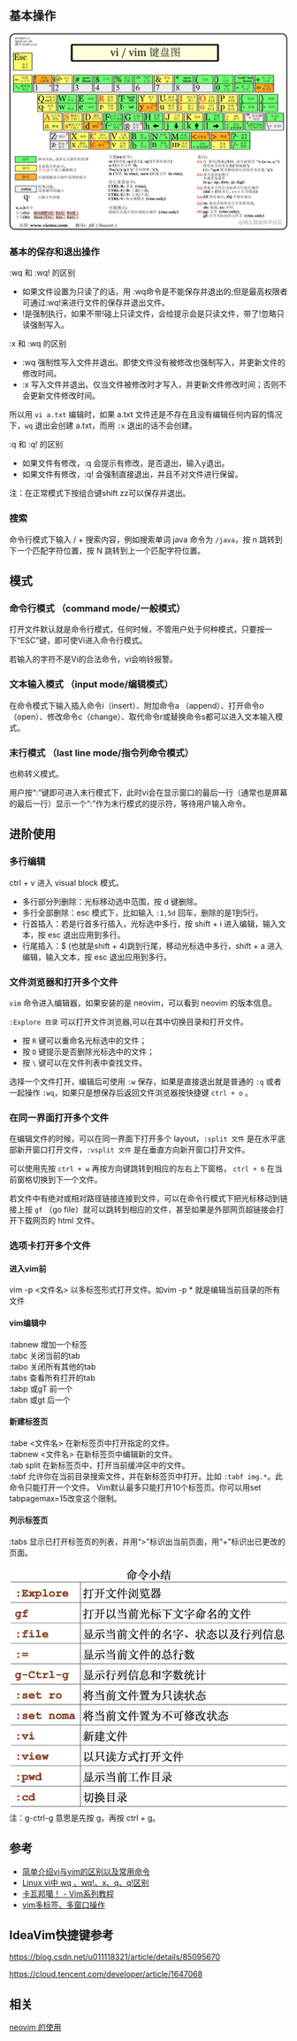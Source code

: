## 基本操作

![](../Assets/Pasted%20image%2020220711110643.png)

### 基本的保存和退出操作

:wq 和 :wq! 的区别

-   如果文件设置为只读了的话，用 :wq命令是不能保存并退出的;但是最高权限者可通过:wq!来进行文件的保存并退出文件。
-   !是强制执行，如果不带!碰上只读文件，会给提示会是只读文件，带了!忽略只读强制写入。

:x 和 :wq 的区别

-   :wq 强制性写入文件并退出。即使文件没有被修改也强制写入，并更新文件的修改时间。
-   :x 写入文件并退出。仅当文件被修改时才写入，并更新文件修改时间；否则不会更新文件修改时间。

所以用 `vi a.txt` 编辑时，如果 a.txt 文件还是不存在且没有编辑任何内容的情况下，`wq` 退出会创建 a.txt，而用 `:x`  退出的话不会创建。

:q 和 :q! 的区别

-   如果文件有修改，:q 会提示有修改，是否退出，输入y退出。
-   如果文件有修改，:q! 会强制直接退出，并且不对文件进行保留。

注：在正常模式下按组合键shift zz可以保存并退出。

### 搜索

命令行模式下输入 / + 搜索内容，例如搜索单词 java 命令为 `/java`，按 n 跳转到下一个匹配字符位置，按 N 跳转到上一个匹配字符位置。

## 模式

### 命令行模式 （command mode/一般模式）

打开文件默认就是命令行模式，任何时候，不管用户处于何种模式，只要按一下“ESC”键，即可使Vi进入命令行模式。

若输入的字符不是Vi的合法命令，vi会响铃报警。

### 文本输入模式 （input mode/编辑模式）

在命令模式下输入插入命令i（insert）、附加命令a （append）、打开命令o（open）、修改命令c（change）、取代命令r或替换命令s都可以进入文本输入模式。

### 末行模式 （last line mode/指令列命令模式）

也称转义模式。

用户按“:”键即可进入末行模式下，此时vi会在显示窗口的最后一行（通常也是屏幕的最后一行）显示一个“:”作为末行模式的提示符，等待用户输入命令。

## 进阶使用
### 多行编辑

ctrl + v 进入 visual block 模式。

- 多行部分列删除：光标移动选中范围，按 d 键删除。
- 多行全部删除：esc 模式下，比如输入 `:1,5d` 回车，删除的是1到5行。
- 行首插入：若是行首多行插入，光标选中多行，按 shift + i 进入编辑，输入文本，按 esc 退出应用到多行。
- 行尾插入：$ (也就是shift + 4)跳到行尾，移动光标选中多行，shift + a 进入编辑，输入文本，按 esc 退出应用到多行。

### 文件浏览器和打开多个文件

`vim` 命令进入编辑器，如果安装的是 neovim，可以看到 neovim 的版本信息。

`:Explore 目录` 可以打开文件浏览器,可以在其中切换目录和打开文件。

- 按 `R` 键可以重命名光标选中的文件；
- 按 `D` 键提示是否删除光标选中的文件；
- 按 `\` 键可以在文件列表中查找文件。

选择一个文件打开，编辑后可使用 `:w` 保存，如果是直接退出就是普通的 `:q` 或者一起操作 `:wq`，如果只是想保存后返回文件浏览器按快捷键 `ctrl + o` 。
### 在同一界面打开多个文件

在编辑文件的时候，可以在同一界面下打开多个 layout，`:split 文件` 是在水平底部新开窗口打开文件，`:vsplit 文件` 是在垂直方向新开窗口打开文件。

可以使用先按 `ctrl + w` 再按方向键跳转到相应的左右上下窗格， `ctrl + 6` 在当前窗格切换到下一个文件。

若文件中有绝对或相对路径链接连接到文件，可以在命令行模式下把光标移动到链接上按 `gf` （go file）就可以跳转到相应的文件，甚至如果是外部网页超链接会打开下载网页的 html 文件。
### 选项卡打开多个文件

#### 进入vim前

vim -p <文件名> 以多标签形式打开文件。如vim -p * 就是编辑当前目录的所有文件

#### vim编辑中

:tabnew 增加一个标签  
:tabc 关闭当前的tab  
:tabo 关闭所有其他的tab  
:tabs 查看所有打开的tab  
:tabp 或gT 前一个  
:tabn 或gt 后一个

#### 新建标签页

:tabe <文件名> 在新标签页中打开指定的文件。  
:tabnew <文件名> 在新标签页中编辑新的文件。  
:tab split 在新标签页中，打开当前缓冲区中的文件。  
:tabf 允许你在当前目录搜索文件，并在新标签页中打开。比如 `:tabf img.*`。此命令只能打开一个文件。
Vim默认最多只能打开10个标签页。你可以用set tabpagemax=15改变这个限制。

#### 列示标签页

:tabs 显示已打开标签页的列表，并用“>”标识出当前页面，用“+”标识出已更改的页面。


![](Assets/Pasted%20image%2020230821232234.png)
注：g-ctrl-g 意思是先按 g，再按 ctrl + g。

## 参考

- [简单介绍vi与vim的区别以及常用命令](https://www.linuxprobe.com/vi-vim-qb.html)
- [Linux vi中 wq 、wq!、x、q、q!区别](https://codeantenna.com/a/dbDdz8uTcC)
- [卡瓦邦噶！ - Vim系列教程](https://www.kawabangga.com/vim%E7%B3%BB%E5%88%97)
- [vim多标签、多窗口操作](http://www.zhizhi123.com/2016/05/21/vim-multiple-tabs-windows/)
## IdeaVim快捷键参考

https://blog.csdn.net/u011118321/article/details/85095670

https://cloud.tencent.com/developer/article/1647068

## 相关
[neovim 的使用](../Application/nvim.md)